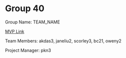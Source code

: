# Group 40
Group Name: TEAM_NAME

[MVP Link](http://cs196.cs.illinois.edu)

Team Members: akdas3, janeliu2, scorley3, bc21, oweny2

Project Manager: pkn3
